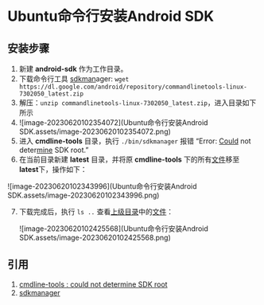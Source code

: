 # Ubuntu命令行安装Android SDK

## 安装步骤

1. 新建 **android-sdk** 作为工作目录。
2. 下载命令行工具 [sdkman](https://www.jb51.cc/tag/sdkman/)ager: `wget https://dl.google.com/android/repository/commandlinetools-linux-7302050_latest.zip`
3. 解压：`unzip commandlinetools-linux-7302050_latest.zip`，进入目录如下所示
4. ![image-20230620102354072](Ubuntu命令行安装Android SDK.assets/image-20230620102354072.png)
5. 进入 **cmdline-tools** 目录，执行 `./bin/sdkmanager` 报错 “Error: [Could](https://www.jb51.cc/tag/Could/) not deter[mine](https://www.jb51.cc/tag/mine/) SDK root.”
6. 在当前目录新建 **latest** 目录，并将原 **cmdline-tools** 下的所有[文件](https://www.jb51.cc/tag/wenjian/)移至 **latest**下，操作如下：

![image-20230620102343996](Ubuntu命令行安装Android SDK.assets/image-20230620102343996.png)

7. 下载完成后，执行 `ls ..` 查看[上级目录](https://www.jb51.cc/tag/shangjimulu/)中的[文件](https://www.jb51.cc/tag/wenjian/)：

   

   ![image-20230620102425568](Ubuntu命令行安装Android SDK.assets/image-20230620102425568.png)

## 引用

1. [cmdline-tools : could not determine SDK root
    ](https://stackoverflow.com/questions/65262340/cmdline-tools-could-not-determine-sdk-root)
2. [sdkmanager](https://developer.android.com/studio/command-line/sdkmanager#list_installed_and_available_packages)
